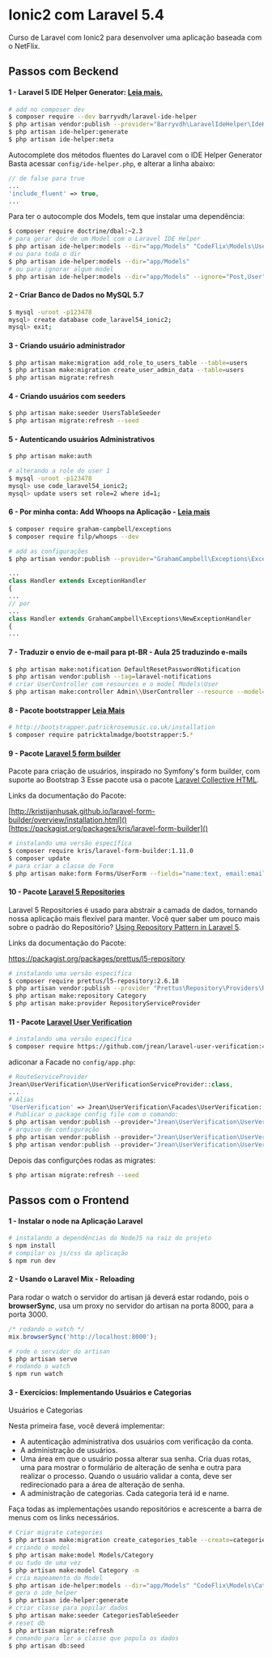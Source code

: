 [laravel-ide-helper]: https://github.com/barryvdh/laravel-ide-helper
# Ionic2 com Laravel 5.4

Curso de Laravel com Ionic2 para desenvolver uma aplicação baseada com o NetFlix.

## Passos com Beckend

#### 1 - Laravel 5 IDE Helper Generator: [Leia mais.][laravel-ide-helper]

```bash
# add no composer dev
$ composer require --dev barryvdh/laravel-ide-helper 
$ php artisan vendor:publish --provider="Barryvdh\LaravelIdeHelper\IdeHelperServiceProvider" --tag=config
$ php artisan ide-helper:generate
$ php artisan ide-helper:meta
```
Autocomplete dos métodos fluentes do Laravel com o IDE Helper Generator
Basta acessar `config/ide-helper.php`, e alterar a linha abaixo:

```php
// de false para true
...
'include_fluent' => true,
...
```
Para ter o autocomple dos Models, tem que instalar uma dependência:

```bash
$ composer require doctrine/dbal:~2.3
# para gerar doc de um Model com o Laravel IDE Helper
$ php artisan ide-helper:models --dir="app/Models" "CodeFlix\Models\User"
# ou para toda o dir
$ php artisan ide-helper:models --dir="app/Models"
# ou para ignorar algum model
$ php artisan ide-helper:models --dir="app/Models" --ignore="Post,User"
```

#### 2 - Criar Banco de Dados no MySQL 5.7

```bash
$ mysql -uroot -p123478
mysql> create database code_laravel54_ionic2;
mysql> exit;
```
#### 3 - Criando usuário administrador

```bash
$ php artisan make:migration add_role_to_users_table --table=users
$ php artisan make:migration create_user_admin_data --table=users
$ php artisan migrate:refresh
```

#### 4 - Criando usuários com seeders

```bash
$ php artisan make:seeder UsersTableSeeder
$ php artisan migrate:refresh --seed
```

#### 5 - Autenticando usuários Administrativos

```bash
$ php artisan make:auth

# alterando a role do user 1
$ mysql -uroot -p123478
mysql> use code_laravel54_ionic2;
mysql> update users set role=2 where id=1;
```

#### 6 - Por minha conta: Add Whoops na Aplicação - [Leia mais](https://github.com/GrahamCampbell/Laravel-Exceptions)

```bash
$ composer require graham-campbell/exceptions
$ composer require filp/whoops --dev

# add as configurações
$ php artisan vendor:publish --provider="GrahamCampbell\Exceptions\ExceptionsServiceProvider"
```

```php
...
class Handler extends ExceptionHandler
{
...
// por 
...
class Handler extends GrahamCampbell\Exceptions\NewExceptionHandler
{
...
```

#### 7 - Traduzir o envio de e-mail para pt-BR - Aula 25 traduzindo e-mails

```bash
$ php artisan make:notification DefaultResetPasswordNotification
$ php artisan vendor:publish --tag=laravel-notifications
# criar UserController com resources e o model Models\User
$ php artisan make:controller Admin\\UserController --resource --model=Models\\User
```

#### 8 - Pacote bootstrapper [Leia Mais](https://github.com/patricktalmadge/bootstrapper)

```bash
# http://bootstrapper.patrickrosemusic.co.uk/installation
$ composer require patricktalmadge/bootstrapper:5.*
```

#### 9 - Pacote [Laravel 5 form builder](https://github.com/kristijanhusak/laravel-form-builder)

Pacote para criação de usuários, inspirado no Symfony's form builder, com suporte ao Bootstrap 3
Esse pacote usa o pacote [Laravel Collective HTML](https://laravelcollective.com/docs/5.3/html).

Links da documentação do Pacote:

[http://kristijanhusak.github.io/laravel-form-builder/overview/installation.html]()
[https://packagist.org/packages/kris/laravel-form-builder]()

```bash
# instalando uma versão específica
$ composer require kris/laravel-form-builder:1.11.0
$ composer update
# para criar a classe de Form
$ php artisan make:form Forms/UserForm --fields="name:text, email:email"
```

#### 10 - Pacote [Laravel 5 Repositories](https://github.com/andersao/l5-repository)

Laravel 5 Repositories é usado para abstrair a camada de dados, tornando nossa aplicação mais flexível para manter.
Você quer saber um pouco mais sobre o padrão do Repositório? [Using Repository Pattern in Laravel 5](http://bit.ly/1IdmRNS).

Links da documentação do Pacote:

https://packagist.org/packages/prettus/l5-repository

```bash
# instalando uma versão específica
$ composer require prettus/l5-repository:2.6.18
$ php artisan vendor:publish --provider "Prettus\Repository\Providers\RepositoryServiceProvider"
$ php artisan make:repository Category
$ php artisan make:provider RepositoryServiceProvider
```

#### 11 - Pacote [Laravel User Verification](https://github.com/jrean/laravel-user-verification)

```bash
# instalando uma versão específica
$ composer require https://github.com/jrean/laravel-user-verification:4.1.9
```
adiconar a Facade no `config/app.php`:

```php
# RouteServiceProvider
Jrean\UserVerification\UserVerificationServiceProvider::class,
...
# Alias
'UserVerification' => Jrean\UserVerification\Facades\UserVerification::class,
# Publicar o package config file com o comando:
$ php artisan vendor:publish --provider="Jrean\UserVerification\UserVerificationServiceProvider" --tag="migrations"
# arquivo de configuração
$ php artisan vendor:publish --provider="Jrean\UserVerification\UserVerificationServiceProvider" --tag="config"
$ php artisan vendor:publish --provider="Jrean\UserVerification\UserVerificationServiceProvider" --tag=views
```

Depois das configurções rodas as migrates:

 ```bash
 $ php artisan migrate:refresh --seed
 ```

## Passos com o Frontend

#### 1 - Instalar o node na Aplicação Laravel

```bash
# instalando a dependências do NodeJS na raiz do projeto
$ npm install
# compilar os js/css da aplicação
$ npm run dev
```

#### 2 - Usando o Laravel Mix - Reloading
Para rodar o watch o servidor do artisan já deverá estar rodando, pois o **browserSync**, usa um proxy no servidor do artisan na porta 8000, para a porta 3000.

```js
/* rodando o watch */
mix.browserSync('http://localhost:8000');
```

```bash
# rode o servidor do artisan
$ php artisan serve
# rodando o watch
$ npm run watch
```

#### 3 - Exercícios: Implementando Usuários e Categorias

Usuários e Categorias

Nesta primeira fase, você deverá implementar:

* A autenticação administrativa dos usuários com verificação da conta.
* A administração de usuários.
* Uma área em que o usuário possa alterar sua senha. Cria duas rotas, uma para mostrar o formulário de alteração de senha e outra para realizar o processo. Quando o usuário validar a conta, deve ser redirecionado para a área de alteração de senha.
* A administração de categorias. Cada categoria terá id e name.

Faça todas as implementações usando repositórios e acrescente a barra de menus com os links necessários.

```bash
# Criar migrate categories
$ php artisan make:migration create_categories_table --create=categories
# criando o model
$ php artisan make:model Models/Category
# ou tudo de uma vez
$ php artisan make:model Category -m
# cria mapeamento do Model
$ php artisan ide-helper:models --dir="app/Models" "CodeFlix\Models\Category"
# gera o ide_helper
$ php artisan ide-helper:generate
# criar classe para popilar dados
$ php artisan make:seeder CategoriesTableSeeder
# reset db
$ php artisan migrate:refresh
# comando para ler a classe que popula os dados
$ php artisan db:seed
```